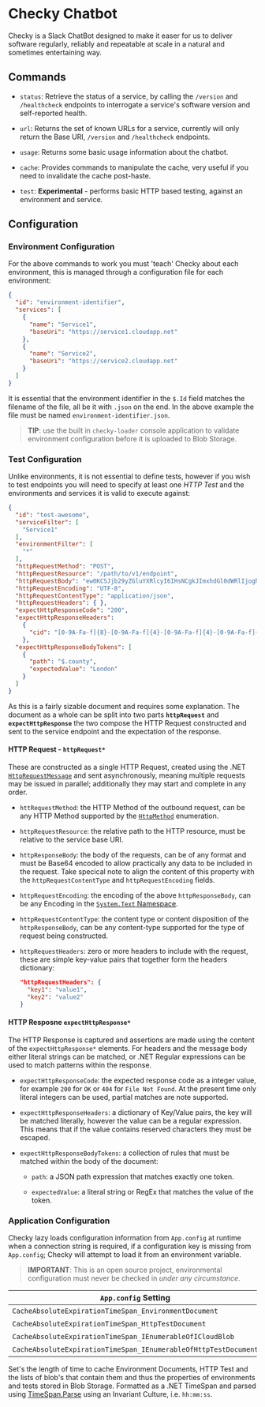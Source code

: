 # Checky Chatbot

Checky is a Slack ChatBot designed to make it easer for us to deliver software
regularly, reliably and repeatable at scale in a natural and sometimes
entertaining way.

## Commands

-   `status`: Retrieve the status of a service, by calling the `/version` and
  `/healthcheck` endpoints to interrogate a service's software version and
  self-reported health.

-   `url`: Returns the set of known URLs for a service, currently will only
  return the Base URI, `/version` and `/healthcheck` endpoints.

-   `usage`: Returns some basic usage information about the chatbot.

-   `cache`: Provides commands to manipulate the cache, very useful if you need
    to invalidate the cache post-haste.

-   `test`: **Experimental** - performs basic HTTP based testing, against an
    environment and service.

## Configuration

### Environment Configuration

For the above commands to work you must 'teach' Checky about each environment,
this is managed through a configuration file for each environment:

```json
{
  "id": "environment-identifier",
  "services": [
    {
      "name": "Service1",
      "baseUri": "https://service1.cloudapp.net"
    },
    {
      "name": "Service2",
      "baseUri": "https://service2.cloudapp.net"
    }
  ]
}
```

It is essential that the environment identifier in the `$.Id` field matches the
filename of the file, all be it with `.json` on the end. In the above example
the file must be named `environment-identifier.json`.

> **TIP**: use the built in `checky-loader` console application to validate
> environment configuration before it is uploaded to Blob Storage.

### Test Configuration

Unlike environments, it is not essential to define tests, however if you wish
to test endpoints you will need to specify at least one *HTTP Test* and the
environments and services it is valid to execute against:

```json
{
  "id": "test-awesome",
  "serviceFilter": [
    "Service1"
  ],
  "environmentFilter": [
    "*"
  ],
  "httpRequestMethod": "POST",
  "httpRequestResource": "/path/to/v1/endpoint",
  "httpRequestBody": "ew0KCSJjb29yZGluYXRlcyI6IHsNCgkJImxhdGl0dWRlIjogNTEuNTM0LA0KICAgICJsb25naXR1ZGUiOiAtMC4xMzgNCiAgICB9LA0KICAiY291bnRyeSI6ICJHQiIsDQp9",
  "httpRequestEncoding": "UTF-8",
  "httpRequestContentType": "application/json",
  "httpRequestHeaders": { },
  "expectHttpResponseCode": "200",
  "expectHttpResponseHeaders":
    {
      "cid": "[0-9A-Fa-f]{8}-[0-9A-Fa-f]{4}-[0-9A-Fa-f]{4}-[0-9A-Fa-f]{4}-[0-9A-Fa-f]{12}"
    },
  "expectHttpResponseBodyTokens": [
    {
      "path": "$.county",
      "expectedValue": "London"
    }
  ]
}
```

As this is a fairly sizable document and requires some explanation.  The
document as a whole can be split into two parts **`httpRequest`** and
**`expectHttpResponse`** the two compose the HTTP Request constructed and sent
to the service endpoint and the expectation of the response.

#### HTTP Request - `httpRequest*`

These are constructed as a single HTTP Request, created using the .NET
[`HttpRequestMessage`][msdn-httprequestmessage] and sent asynchronously,
meaning multiple requests may be issued in parallel; additionally they may
start and complete in any order.

-   `httRequestMethod`: the HTTP Method of the outbound request, can be any
    HTTP Method supported by the [`HttpMethod`][msdn-httpmethod] enumeration.

-   `httpRequestResource`: the relative path to the HTTP resource, must be
    relative to the service base URI.

-   `httpResponseBody`: the body of the requests, can be of any format and must
    be Base64 encoded to allow practically any data to be included in the
    request.  Take specical note to align the content of this property with
    the `httpRequestContentType` and `httpRequestEncoding` fields.

-   `httpRequestEncoding`: the encoding of the above `httpResponseBody`, can be
    any Encoding in the [`System.Text` Namespace][msdn-system-text-encoding].

-   `httpRequestContentType`: the content type or content disposition of the
    `httpResponseBody`, can be any content-type supported for the type of
    request being constructed.

-   `httpRequestHeaders`: zero or more headers to include with the request,
    these are simple key-value pairs that together form the headers
    dictionary:

    ```json
    "httpRequestHeaders": {
      "key1": "value1",
      "key2": "value2"
    }
    ```

#### HTTP Resposne `expectHttpResponse*`

The HTTP Response is captured and assertions are made using the content of the
`expectHttpResponse*` elements.  For headers and the message body either
literal strings can be matched, or .NET Regular expressions can be used to
match patterns within the response.

-   `expectHttpResponseCode`: the expected response code as a integer value,
    for example `200` for `OK` or `404` for `File Not Found`.  At the present
    time only literal integers can be used, partial matches are note supported.

-   `expectHttpResponseHeaders`: a dictionary of Key/Value pairs, the key will
    be matched literally, however the value can be a regular expression.  This
    means that if the value contains reserved characters they must be escaped.

-   `expectHttpResponseBodyTokens`: a collection of rules that must be matched
    within the body of the document:

    -   `path`: a JSON path expression that matches exactly one token.

    -   `expectedValue`: a literal string or RegEx that matches the value of
        the token.

### Application Configuration

Checky lazy loads configuration information from `App.config` at runtime when a
connection string is required, if a configuration key is missing from
`App.config`; Checky will attempt to load it from an environment variable.

> **IMPORTANT**: This is an open source project, environmental configuration
> must never be checked in *under any circumstance*.

| `App.config` Setting                                            | DataType |
| --------------------------------------------------------------- | -------- |
| `CacheAbsoluteExpirationTimeSpan_EnvironmentDocument`           | TimeSpan |
| `CacheAbsoluteExpirationTimeSpan_HttpTestDocument`              | TimeSpan |
| `CacheAbsoluteExpirationTimeSpan_IEnumerableOfICloudBlob`       | TimeSpan |
| `CacheAbsoluteExpirationTimeSpan_IEnumerableOfHttpTestDocument` | TimeSpan |

Set's the length of time to cache Environment Documents, HTTP Test and the
lists of blob's that contain them and thus the properties of environments and
tests stored in Blob Storage. Formatted as a .NET TimeSpan and parsed using
[TimeSpan.Parse][msdn-timespan-parse] using an Invariant Culture, i.e.
`hh:mm:ss`.

[msdn-timespan-parse]: https://msdn.microsoft.com/en-us/library/se73z7b9(v=vs.110).aspx
[msdn-httprequestmessage]: https://msdn.microsoft.com/en-us/library/system.net.http.httprequestmessage(v=vs.118).aspx
[msdn-httpmethod]: https://msdn.microsoft.com/en-us/library/system.net.http.httpmethod(v=vs.118).aspx
[msdn-system-text-encoding]: https://msdn.microsoft.com/en-us/library/system.text.encoding.aspx
